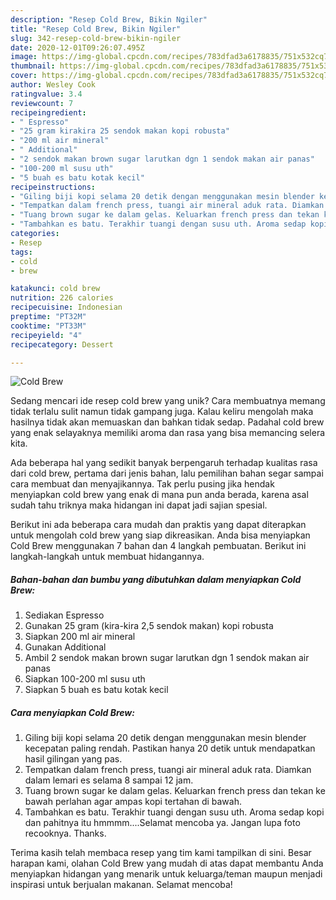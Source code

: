 ```yaml
---
description: "Resep Cold Brew, Bikin Ngiler"
title: "Resep Cold Brew, Bikin Ngiler"
slug: 342-resep-cold-brew-bikin-ngiler
date: 2020-12-01T09:26:07.495Z
image: https://img-global.cpcdn.com/recipes/783dfad3a6178835/751x532cq70/cold-brew-foto-resep-utama.jpg
thumbnail: https://img-global.cpcdn.com/recipes/783dfad3a6178835/751x532cq70/cold-brew-foto-resep-utama.jpg
cover: https://img-global.cpcdn.com/recipes/783dfad3a6178835/751x532cq70/cold-brew-foto-resep-utama.jpg
author: Wesley Cook
ratingvalue: 3.4
reviewcount: 7
recipeingredient:
- " Espresso"
- "25 gram kirakira 25 sendok makan kopi robusta"
- "200 ml air mineral"
- " Additional"
- "2 sendok makan brown sugar larutkan dgn 1 sendok makan air panas"
- "100-200 ml susu uth"
- "5 buah es batu kotak kecil"
recipeinstructions:
- "Giling biji kopi selama 20 detik dengan menggunakan mesin blender kecepatan paling rendah. Pastikan hanya 20 detik untuk mendapatkan hasil gilingan yang pas."
- "Tempatkan dalam french press, tuangi air mineral aduk rata. Diamkan dalam lemari es selama 8 sampai 12 jam."
- "Tuang brown sugar ke dalam gelas. Keluarkan french press dan tekan ke bawah perlahan agar ampas kopi tertahan di bawah."
- "Tambahkan es batu. Terakhir tuangi dengan susu uth. Aroma sedap kopi dan pahitnya itu hmmmm....Selamat mencoba ya. Jangan lupa foto recooknya. Thanks."
categories:
- Resep
tags:
- cold
- brew

katakunci: cold brew 
nutrition: 226 calories
recipecuisine: Indonesian
preptime: "PT32M"
cooktime: "PT33M"
recipeyield: "4"
recipecategory: Dessert

---
```



![Cold Brew](https://img-global.cpcdn.com/recipes/783dfad3a6178835/751x532cq70/cold-brew-foto-resep-utama.jpg)

Sedang mencari ide resep cold brew yang unik? Cara membuatnya memang tidak terlalu sulit namun tidak gampang juga. Kalau keliru mengolah maka hasilnya tidak akan memuaskan dan bahkan tidak sedap. Padahal cold brew yang enak selayaknya memiliki aroma dan rasa yang bisa memancing selera kita.



Ada beberapa hal yang sedikit banyak berpengaruh terhadap kualitas rasa dari cold brew, pertama dari jenis bahan, lalu pemilihan bahan segar sampai cara membuat dan menyajikannya. Tak perlu pusing jika hendak menyiapkan cold brew yang enak di mana pun anda berada, karena asal sudah tahu triknya maka hidangan ini dapat jadi sajian spesial.


Berikut ini ada beberapa cara mudah dan praktis yang dapat diterapkan untuk mengolah cold brew yang siap dikreasikan. Anda bisa menyiapkan Cold Brew menggunakan 7 bahan dan 4 langkah pembuatan. Berikut ini langkah-langkah untuk membuat hidangannya.

<!--inarticleads1-->

##### Bahan-bahan dan bumbu yang dibutuhkan dalam menyiapkan Cold Brew:

1. Sediakan  Espresso
1. Gunakan 25 gram (kira-kira 2,5 sendok makan) kopi robusta
1. Siapkan 200 ml air mineral
1. Gunakan  Additional
1. Ambil 2 sendok makan brown sugar larutkan dgn 1 sendok makan air panas
1. Siapkan 100-200 ml susu uth
1. Siapkan 5 buah es batu kotak kecil




<!--inarticleads2-->

##### Cara menyiapkan Cold Brew:

1. Giling biji kopi selama 20 detik dengan menggunakan mesin blender kecepatan paling rendah. Pastikan hanya 20 detik untuk mendapatkan hasil gilingan yang pas.
1. Tempatkan dalam french press, tuangi air mineral aduk rata. Diamkan dalam lemari es selama 8 sampai 12 jam.
1. Tuang brown sugar ke dalam gelas. Keluarkan french press dan tekan ke bawah perlahan agar ampas kopi tertahan di bawah.
1. Tambahkan es batu. Terakhir tuangi dengan susu uth. Aroma sedap kopi dan pahitnya itu hmmmm....Selamat mencoba ya. Jangan lupa foto recooknya. Thanks.




Terima kasih telah membaca resep yang tim kami tampilkan di sini. Besar harapan kami, olahan Cold Brew yang mudah di atas dapat membantu Anda menyiapkan hidangan yang menarik untuk keluarga/teman maupun menjadi inspirasi untuk berjualan makanan. Selamat mencoba!
